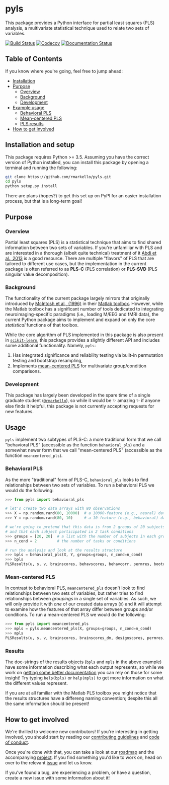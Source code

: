 # pyls

This package provides a Python interface for partial least squares (PLS) analysis, a multivariate statistical technique used to relate two sets of variables.

[![Build Status](https://travis-ci.org/rmarkello/pyls.svg?branch=master)](https://travis-ci.org/rmarkello/pyls)
[![Codecov](https://codecov.io/gh/rmarkello/pyls/branch/master/graph/badge.svg)](https://codecov.io/gh/rmarkello/pyls)
[![Documentation Status](https://readthedocs.org/projects/pyls/badge/?version=latest)](http://pyls.readthedocs.io/en/latest/?badge=latest)

## Table of Contents

If you know where you're going, feel free to jump ahead:

* [Installation](#requirements-and-installation)
* [Purpose](#purpose)
  * [Overview](#overview)
  * [Background](#background)
  * [Development](#development)
* [Example usage](#usage)
  * [Behavioral PLS](#behavioral-pls)
  * [Mean-centered PLS](#mean-centered-pls)
  * [PLS results](#results)
* [How to get involved](#how-to-get-involved)

## Installation and setup

This package requires Python >= 3.5. Assuming you have the correct version of Python installed, you can install this package by opening a terminal and running the following:

```bash
git clone https://github.com/rmarkello/pyls.git
cd pyls
python setup.py install
```

There are plans (hopes?) to get this set up on PyPI for an easier installation process, but that is a long-term goal!

## Purpose

### Overview

Partial least squares (PLS) is a statistical technique that aims to find shared information between two sets of variables. If you're unfamiliar with PLS and are interested in a thorough (albeit quite technical) treatment of it [Abdi et al., 2013](https://doi.org/10.1007/978-1-62703-059-5_23) is a good resource. There are multiple "flavors" of PLS that are tailored to different use cases, but the implementation in the current package is often referred to as **PLS-C** (PLS correlation) or **PLS-SVD** (PLS singular value decomposition).

### Background

The functionality of the current package largely mirrors that originally introduced by [McIntosh et al., (1996)](https://www.ncbi.nlm.nih.gov/pubmed/9345485) in their [Matlab toolbox](https://www.rotman-baycrest.on.ca/index.php?section=84). However, while the Matlab toolbox has a significant number of tools dedicated to integrating neuroimaging-specific paradigms (i.e., loading M/EEG and fMRI data), the current Python package aims to implement and expand on only the core _statistical_ functions of that toolbox.

While the core algorithm of PLS implemented in this package is also present in [`scikit-learn`](`http://scikit-learn.org/stable/modules/generated/sklearn.cross_decomposition.PLSSVD.html`), this package provides a slightly different API and includes some additional functionality. Namely, `pyls`:

1. Has integrated significance and reliability testing via built-in permutation testing and bootstrap resampling,
2. Implements [mean-centered PLS](https://www.ncbi.nlm.nih.gov/pubmed/20656037) for multivariate group/condition comparisons.

### Development

This package has largely been developed in the spare time of a single graduate student ([`@rmarkello`](https://github.com/rmarkello)), so while it would be :sparkles: amazing :sparkles: if anyone else finds it helpful, this package is not currently accepting requests for new features.

## Usage

`pyls` implement two subtypes of PLS-C: a more traditional form that we call "behavioral PLS" (accessible as the function `behavioral_pls`) and a somewhat newer form that we call "mean-centered PLS" (accessible as the function `meancentered_pls`).

### Behavioral PLS

As the more "traditional" form of PLS-C, `behavioral_pls` looks to find relationships between two sets of variables. To run a behavioral PLS we would do the following:

```python
>>> from pyls import behavioral_pls

# let's create two data arrays with 80 observations
>>> X = np.random.rand(80, 10000)  # a 10000-feature (e.g., neural) data array
>>> Y = np.random.rand(80, 10)     # a 10-feature (e.g., behavioral) data array

# we're going to pretend that this data is from 2 groups of 20 subjects each,
# and that each subject participated in 2 task conditions
>>> groups = [20, 20]  # a list with the number of subjects in each group
>>> n_cond = 2         # the number of tasks or conditions

# run the analysis and look at the results structure
>>> bpls = behavioral_pls(X, Y, groups=groups, n_cond=n_cond)
>>> bpls
PLSResults(u, s, v, brainscores, behavscores, behavcorr, permres, bootres, splitres, cvres, inputs)
```

### Mean-centered PLS

In contrast to behavioral PLS, `meancentered_pls` doesn't look to find relationships between two sets of variables, but rather tries to find relationships between _groupings_ in a single set of variables. As such, we will only provide it with _one_ of our created data arrays (`X`) and it will attempt to examine how the features of that array differ between groups and/or conditions. To run a mean-centered PLS we would do the following:

```python
>>> from pyls import meancentered_pls
>>> mpls = pyls.meancentered_pls(X, groups=groups, n_cond=n_cond)
>>> mpls
PLSResults(u, s, v, brainscores, brainscores_dm, designscores, permres, bootres, splitres, inputs)
```

### Results

The doc-strings of the results objects (`bpls` and `mpls` in the above example) have some information describing what each output represents, so while we work on [getting some better documentation](https://github.com/rmarkello/pyls/issues/19) you can rely on those for some insight! Try typing `help(bpls)` or `help(mpls)` to get more information on what the different values represent.

If you are at all familiar with the Matlab PLS toolbox you might notice that the results structures have a differeng naming convention; despite this all the same information should be present!

## How to get involved

We're thrilled to welcome new contributors! If you're interesting in getting involved, you should start by reading our [contributing guidelines](https://github.com/rmarkello/pyls/blob/master/CONTRIBUTING.md) and [code of conduct](https://github.com/rmarkello/pyls/blob/master/Code_of_Conduct.md).

Once you're done with that, you can take a look at our [roadmap](https://github.com/rmarkello/pyls/issues/26) and the accompanying [project](https://github.com/rmarkello/pyls/projects/1). If you find something you'd like to work on, head on over to the relevant [issue](https://github.com/rmarkello/pyls/issues) and let us know.

If you've found a bug, are experiencing a problem, or have a question, create a new issue with some information about it!
